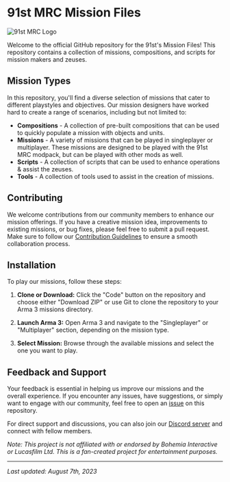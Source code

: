 # 91st MRC Mission Files

![91st MRC Logo](logo.png)

Welcome to the official GitHub repository for the 91st's Mission Files! This repository contains a collection of missions, compositions, and scripts for mission makers and zeuses.

## Mission Types

In this repository, you'll find a diverse selection of missions that cater to different playstyles and objectives. Our mission designers have worked hard to create a range of scenarios, including but not limited to:

- **Compositions** - A collection of pre-built compositions that can be used to quickly populate a mission with objects and units.
- **Missions** - A variety of missions that can be played in singleplayer or multiplayer. These missions are designed to be played with the 91st MRC modpack, but can be played with other mods as well.
- **Scripts** - A collection of scripts that can be used to enhance operations & assist the zeuses.
- **Tools** - A collection of tools used to assist in the creation of missions.


## Contributing

We welcome contributions from our community members to enhance our mission offerings. If you have a creative mission idea, improvements to existing missions, or bug fixes, please feel free to submit a pull request. Make sure to follow our [Contribution Guidelines](CONTRIBUTING.md) to ensure a smooth collaboration process.

## Installation

To play our missions, follow these steps:

1. **Clone or Download:** Click the "Code" button on the repository and choose either "Download ZIP" or use Git to clone the repository to your Arma 3 missions directory.
   
2. **Launch Arma 3:** Open Arma 3 and navigate to the "Singleplayer" or "Multiplayer" section, depending on the mission type.

3. **Select Mission:** Browse through the available missions and select the one you want to play.

## Feedback and Support

Your feedback is essential in helping us improve our missions and the overall experience. If you encounter any issues, have suggestions, or simply want to engage with our community, feel free to open an [issue](https://github.com/91st-Aux-Team/MRC-Mission-Files/issues) on this repository.

For direct support and discussions, you can also join our [Discord server](https://discord.gg/zqn5aq9) and connect with fellow members.

*Note: This project is not affiliated with or endorsed by Bohemia Interactive or Lucasfilm Ltd. This is a fan-created project for entertainment purposes.*

---
*Last updated: August 7th, 2023*
